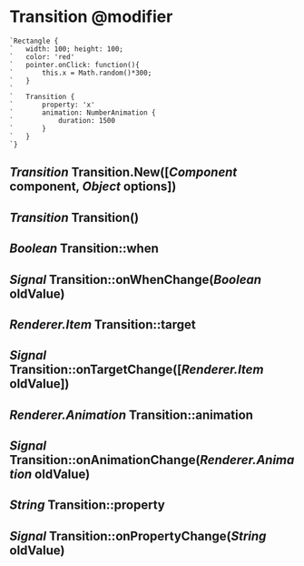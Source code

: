 Transition @modifier
====================

```nml
`Rectangle {
`   width: 100; height: 100;
`   color: 'red'
`   pointer.onClick: function(){
`       this.x = Math.random()*300;
`   }
`
`   Transition {
`       property: 'x'
`       animation: NumberAnimation {
`           duration: 1500
`       }
`   }
`}
```

*Transition* Transition.New([*Component* component, *Object* options])
----------------------------------------------------------------------

*Transition* Transition()
-------------------------

*Boolean* Transition::when
--------------------------

## *Signal* Transition::onWhenChange(*Boolean* oldValue)

*Renderer.Item* Transition::target
----------------------------------

## *Signal* Transition::onTargetChange([*Renderer.Item* oldValue])

*Renderer.Animation* Transition::animation
------------------------------------------

## *Signal* Transition::onAnimationChange(*Renderer.Animation* oldValue)

*String* Transition::property
-----------------------------

## *Signal* Transition::onPropertyChange(*String* oldValue)

